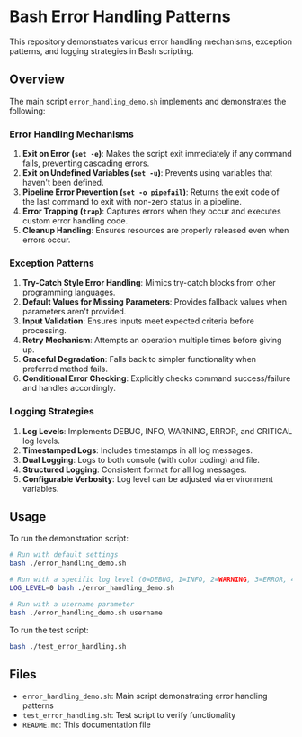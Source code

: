 # Bash Error Handling Patterns

This repository demonstrates various error handling mechanisms, exception patterns, and logging strategies in Bash scripting.

## Overview

The main script `error_handling_demo.sh` implements and demonstrates the following:

### Error Handling Mechanisms

1. **Exit on Error (`set -e`)**: Makes the script exit immediately if any command fails, preventing cascading errors.
2. **Exit on Undefined Variables (`set -u`)**: Prevents using variables that haven't been defined.
3. **Pipeline Error Prevention (`set -o pipefail`)**: Returns the exit code of the last command to exit with non-zero status in a pipeline.
4. **Error Trapping (`trap`)**: Captures errors when they occur and executes custom error handling code.
5. **Cleanup Handling**: Ensures resources are properly released even when errors occur.

### Exception Patterns

1. **Try-Catch Style Error Handling**: Mimics try-catch blocks from other programming languages.
2. **Default Values for Missing Parameters**: Provides fallback values when parameters aren't provided.
3. **Input Validation**: Ensures inputs meet expected criteria before processing.
4. **Retry Mechanism**: Attempts an operation multiple times before giving up.
5. **Graceful Degradation**: Falls back to simpler functionality when preferred method fails.
6. **Conditional Error Checking**: Explicitly checks command success/failure and handles accordingly.

### Logging Strategies

1. **Log Levels**: Implements DEBUG, INFO, WARNING, ERROR, and CRITICAL log levels.
2. **Timestamped Logs**: Includes timestamps in all log messages.
3. **Dual Logging**: Logs to both console (with color coding) and file.
4. **Structured Logging**: Consistent format for all log messages.
5. **Configurable Verbosity**: Log level can be adjusted via environment variables.

## Usage

To run the demonstration script:

```bash
# Run with default settings
bash ./error_handling_demo.sh

# Run with a specific log level (0=DEBUG, 1=INFO, 2=WARNING, 3=ERROR, 4=CRITICAL)
LOG_LEVEL=0 bash ./error_handling_demo.sh

# Run with a username parameter
bash ./error_handling_demo.sh username
```

To run the test script:

```bash
bash ./test_error_handling.sh
```

## Files

- `error_handling_demo.sh`: Main script demonstrating error handling patterns
- `test_error_handling.sh`: Test script to verify functionality
- `README.md`: This documentation file